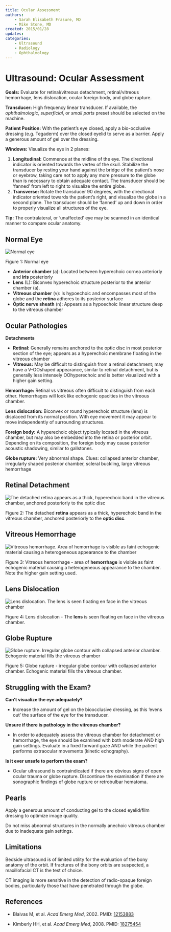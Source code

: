 ```yaml
---
title: Ocular Assessment
authors:
    - Sarah Elisabeth Frasure, MD
    - Mike Stone, MD
created: 2015/01/28
updates:
categories:
    - Ultrasound
    - Radiology
    - Ophthalmology
---
```


# Ultrasound: Ocular Assessment

**Goals:** Evaluate for retinal/vitreous detachment, retinal/vitreous hemorrhage, lens dislocation, ocular foreign body, and globe rupture.

**Transducer:** High frequency linear transducer. If available, the _ophthalmologic, superficial_, or _small parts_ preset should be selected on the machine.

**Patient Position:** With the patient’s eye closed, apply a bio-occlusive dressing (e.g. Tegaderm) over the closed eyelid to serve as a barrier. Apply a generous amount of gel over the dressing.

**Windows:** Visualize the eye in 2 planes:

1. **Longitudinal:** Commence at the midline of the eye. The directional indicator is oriented towards the vertex of the skull. Stabilize the transducer by resting your hand against the bridge of the patient’s nose or eyebrow, taking care not to apply any more pressure to the globe than is necessary to obtain adequate contact. The transducer should be ‘fanned’ from left to right to visualize the entire globe.
2. **Transverse:** Rotate the transducer 90 degrees, with the directional indicator oriented towards the patient’s right, and visualize the globe in a second plane. The transducer should be ‘fanned’ up and down in order to properly visualize all structures of the eye.

**Tip:** The contralateral, or ‘unaffected’ eye may be scanned in an identical manner to compare ocular anatomy.

## Normal Eye

![Normal eye](image-1.png)

Figure 1: Normal eye

- **Anterior chamber** (a): Located between hyperechoic cornea anteriorly and **iris** posteriorly
- **Lens** (L): Biconvex hyperechoic structure posterior to the anterior chamber (a).
- **Vitreous chamber** (v): Is hypoechoic and encompasses most of the globe and the **retina** adheres to its posterior surface
- **Optic nerve sheath** (n): Appears as a hypoechoic linear structure deep to the vitreous chamber

## Ocular Pathologies

**Detachments**

- **Retinal:** Generally remains anchored to the optic disc in most posterior section of the eye; appears as a hyperechoic membrane floating in the vitreous chamber
- **Vitreous:** May be difficult to distinguish from a retinal detachment; may have a V-OOshaped appearance, similar to retinal detachment, but is generally less intensely OOhyperechoic and is better visualized with a higher gain setting.

**Hemorrhage:** Retinal vs vitreous often difficult to distinguish from each other. Hemorrhages will look like echogenic opacities in the vitreous chamber.

**Lens dislocation:** Biconvex or round hyperechoic structure (lens) is displaced from its normal position. With eye movement it may appear to move independently of surrounding structures.

**Foreign body:** A hyperechoic object typically located in the vitreous chamber, but may also be embedded into the retina or posterior orbit. Depending on its composition, the foreign body may cause posterior acoustic shadowing, similar to gallstones.

**Globe rupture:** Very abnormal shape. Clues: collapsed anterior chamber, irregularly shaped posterior chamber, scleral buckling, large vitreous hemorrhage

## Retinal Detachment

![The detached retina appears as a thick, hyperechoic band in the vitreous chamber, anchored posteriorly to the optic disc](image-2.png)

Figure 2: The detached **retina** appears as a thick, hyperechoic band in the vitreous chamber, anchored posteriorly to the **optic disc**.

## Vitreous Hemorrhage

![Vitreous hemorrhage. Area of hemorrhage is visible as faint echogenic material causing a heterogeneous appearance to the chamber](image-3.png)

Figure 3: Vitreous hemorrhage - area of **hemorrhage** is visible as faint echogenic material causing a heterogeneous appearance to the chamber. Note the higher gain setting used.

## Lens Dislocation

![Lens dislocation. The lens is seen floating en face in the vitreous chamber](image-4.png)

Figure 4: Lens dislocation - The **lens** is seen floating en face in the vitreous chamber.

## Globe Rupture

![Globe rupture. Irregular globe contour with collapsed anterior chamber. Echogenic material fills the vitreous chamber](image-5.png)

Figure 5: Globe rupture - irregular globe contour with collapsed anterior chamber. Echogenic material fills the vitreous chamber.

## Struggling with the Exam?

**Can’t visualize the eye adequately?**

- Increase the amount of gel on the bioocclusive dressing, as this ‘evens out’ the surface of the eye for the transducer.

**Unsure if there is pathology in the vitreous chamber?**

- In order to adequately assess the vitreous chamber for detachment or hemorrhage, the eye should be examined with both moderate AND high gain settings. Evaluate in a fixed forward gaze AND while the patient performs extraocular movements (kinetic echography).

**Is it ever unsafe to perform the exam?**

- Ocular ultrasound is contraindicated if there are obvious signs of open ocular trauma or globe rupture. Discontinue the examination if there are sonographic findings of globe rupture or retrobulbar hematoma.

## Pearls

Apply a generous amount of conducting gel to the closed eyelid/film dressing to optimize image quality.

Do not miss abnormal structures in the normally anechoic vitreous chamber due to inadequate gain settings.

## Limitations

Bedside ultrasound is of limited utility for the evaluation of the bony anatomy of the orbit. If fractures of the bony orbits are suspected, a maxillofacial CT is the test of choice.

CT imaging is more sensitive in the detection of radio-opaque foreign bodies, particularly those that have penetrated through the globe.

## References

- Blaivas M, et al. _Acad Emerg Med_, 2002. PMID: [12153883](http://www.ncbi.nlm.nih.gov/pubmed/?term=12153883)

- Kimberly HH, et al. _Acad Emerg Med_, 2008. PMID: [18275454](http://www.ncbi.nlm.nih.gov/pubmed/18275454)
